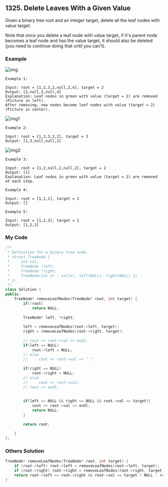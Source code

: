 ## 1325. Delete Leaves With a Given Value

Given a binary tree root and an integer target, delete all the leaf nodes with value target.

Note that once you delete a leaf node with value target, if it's parent node becomes a leaf node and has the value target, it should also be deleted (you need to continue doing that until you can't).


### Example
![img](https://assets.leetcode.com/uploads/2020/01/09/sample_1_1684.png "img")
```
Example 1:

Input: root = [1,2,3,2,null,2,4], target = 2
Output: [1,null,3,null,4]
Explanation: Leaf nodes in green with value (target = 2) are removed (Picture in left). 
After removing, new nodes become leaf nodes with value (target = 2) (Picture in center).
```

![img1](https://assets.leetcode.com/uploads/2020/01/09/sample_2_1684.png "img1")
```
Example 2:

Input: root = [1,3,3,3,2], target = 3
Output: [1,3,null,null,2]
```

![img2](https://assets.leetcode.com/uploads/2020/01/15/sample_3_1684.png "img2")
```
Example 3:

Input: root = [1,2,null,2,null,2], target = 2
Output: [1]
Explanation: Leaf nodes in green with value (target = 2) are removed at each step.
```

```
Example 4:

Input: root = [1,1,1], target = 1
Output: []
```

```
Example 5:

Input: root = [1,2,3], target = 1
Output: [1,2,3]
```


### My Code
```c++
/**
 * Definition for a binary tree node.
 * struct TreeNode {
 *     int val;
 *     TreeNode *left;
 *     TreeNode *right;
 *     TreeNode(int x) : val(x), left(NULL), right(NULL) {}
 * };
 */
class Solution {
public:
    TreeNode* removeLeafNodes(TreeNode* root, int target) {
        if(!root)
            return NULL;
        
        TreeNode* left, *right;
        
        left = removeLeafNodes(root->left, target);
        right = removeLeafNodes(root->right, target);
        
        // cout << root->val << endl;
        if(left == NULL)
            root->left = NULL;
        // else
        //     cout << root->val << " ";
        
        if(right == NULL)
            root->right = NULL;
        // else
        //     cout << root->val;
        // cout << endl;
        
        
        if(left == NULL && right == NULL && root->val == target){
            cout << root->val << endl;
            return NULL;
        }
        
        return root;
        
    }
};
```

### Others Solution
```c++
TreeNode* removeLeafNodes(TreeNode* root, int target) {
    if (root->left) root->left = removeLeafNodes(root->left, target);
    if (root->right) root->right = removeLeafNodes(root->right, target);
    return root->left == root->right && root->val == target ? NULL : root;
}
```

